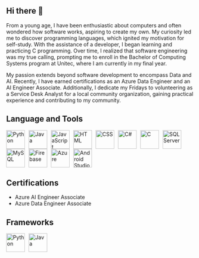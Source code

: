 ## Hi there 👋
From a young age, I have been enthusiastic about computers and often wondered how software works, aspiring to create my own. My curiosity led me to discover programming languages, which ignited my motivation for self-study. With the assistance of a developer, I began learning and practicing C programming. Over time, I realized that software engineering was my true calling, prompting me to enroll in the Bachelor of Computing Systems program at Unitec, where I am currently in my final year.

My passion extends beyond software development to encompass Data and AI. Recently, I have earned certifications as an Azure Data Engineer and an AI Engineer Associate. Additionally, I dedicate my Fridays to volunteering as a Service Desk Analyst for a local community organization, gaining practical experience and contributing to my community.

## Language and Tools

<div style="display: flex; flex-wrap: wrap;">
    <img src="https://cdn.jsdelivr.net/gh/devicons/devicon@latest/icons/python/python-original.svg" alt="Python" width="50px" style="padding-right:10px;" />
    <img src="https://cdn.jsdelivr.net/gh/devicons/devicon@latest/icons/java/java-original.svg" alt="Java" width="50px" style="padding-right:10px;" />
    <img src="https://cdn.jsdelivr.net/gh/devicons/devicon@latest/icons/javascript/javascript-original.svg" alt="JavaScript" width="50px" style="padding-right:10px;" />
    <img src="https://cdn.jsdelivr.net/gh/devicons/devicon@latest/icons/html5/html5-original.svg" alt="HTML" width="50px" style="padding-right:10px;" />
    <img src="https://cdn.jsdelivr.net/gh/devicons/devicon@latest/icons/css3/css3-original.svg" alt="CSS" width="50px" style="padding-right:10px;" />
    <img src="https://cdn.jsdelivr.net/gh/devicons/devicon@latest/icons/csharp/csharp-original.svg" alt="C#" width="50px" style="padding-right:10px;" />
    <img src="https://cdn.jsdelivr.net/gh/devicons/devicon@latest/icons/c/c-original.svg" alt="C" width="50px" style="padding-right:10px;" />
    <img src="https://cdn.jsdelivr.net/gh/devicons/devicon@latest/icons/microsoftsqlserver/microsoftsqlserver-original-wordmark.svg" alt="SQL Server" width="50px" style="padding-right:10px;" />
    <img src="https://cdn.jsdelivr.net/gh/devicons/devicon@latest/icons/mysql/mysql-original.svg" alt="MySQL" width="50px" style="padding-right:10px;" />
    <img src="https://cdn.jsdelivr.net/gh/devicons/devicon@latest/icons/firebase/firebase-original.svg" alt="Firebase" width="50px" style="padding-right:10px;" />
    <img src="https://cdn.jsdelivr.net/gh/devicons/devicon@latest/icons/azure/azure-original.svg" alt="Azure" width="50px" style="padding-right:10px;" />
    <img src="https://cdn.jsdelivr.net/gh/devicons/devicon@latest/icons/androidstudio/androidstudio-original.svg" alt="Android Studio" width="50px" style="padding-right:10px;" />
</div>

## Certifications
- Azure AI Engineer Associate
- Azure Data Engineer Associate

## Frameworks

<div style="display: flex; flex-wrap: wrap;">
    <img src="https://cdn.jsdelivr.net/gh/devicons/devicon@latest/icons/react/react-original.svg" alt="Python" width="50px" style="padding-right:10px;" />
    <img src="https://cdn.jsdelivr.net/gh/devicons/devicon@latest/icons/flask/flask-original.svg" alt="Java" width="50px" style="padding-right:10px;" />
    
</div>

